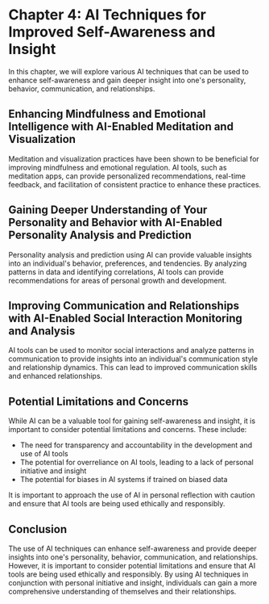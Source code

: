 Chapter 4: AI Techniques for Improved Self-Awareness and Insight
================================================================

In this chapter, we will explore various AI techniques that can be used to enhance self-awareness and gain deeper insight into one's personality, behavior, communication, and relationships.

Enhancing Mindfulness and Emotional Intelligence with AI-Enabled Meditation and Visualization
---------------------------------------------------------------------------------------------

Meditation and visualization practices have been shown to be beneficial for improving mindfulness and emotional regulation. AI tools, such as meditation apps, can provide personalized recommendations, real-time feedback, and facilitation of consistent practice to enhance these practices.

Gaining Deeper Understanding of Your Personality and Behavior with AI-Enabled Personality Analysis and Prediction
-----------------------------------------------------------------------------------------------------------------

Personality analysis and prediction using AI can provide valuable insights into an individual's behavior, preferences, and tendencies. By analyzing patterns in data and identifying correlations, AI tools can provide recommendations for areas of personal growth and development.

Improving Communication and Relationships with AI-Enabled Social Interaction Monitoring and Analysis
----------------------------------------------------------------------------------------------------

AI tools can be used to monitor social interactions and analyze patterns in communication to provide insights into an individual's communication style and relationship dynamics. This can lead to improved communication skills and enhanced relationships.

Potential Limitations and Concerns
----------------------------------

While AI can be a valuable tool for gaining self-awareness and insight, it is important to consider potential limitations and concerns. These include:

* The need for transparency and accountability in the development and use of AI tools
* The potential for overreliance on AI tools, leading to a lack of personal initiative and insight
* The potential for biases in AI systems if trained on biased data

It is important to approach the use of AI in personal reflection with caution and ensure that AI tools are being used ethically and responsibly.

Conclusion
----------

The use of AI techniques can enhance self-awareness and provide deeper insights into one's personality, behavior, communication, and relationships. However, it is important to consider potential limitations and ensure that AI tools are being used ethically and responsibly. By using AI techniques in conjunction with personal initiative and insight, individuals can gain a more comprehensive understanding of themselves and their relationships.
